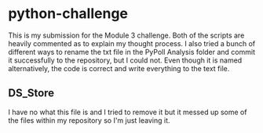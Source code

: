# python-challenge

This is my submission for the Module 3 challenge. Both of the scripts are heavily commented as to explain my thought process.
I also tried a bunch of different ways to rename the txt file in the PyPoll Analysis folder and commit it successfully to the repository, but I could not. Even though it is named alternatively, the code is correct and write everything to the text file.

## DS_Store

I have no what this file is and I tried to remove it but it messed up some of the files within my repository so I'm just leaving it.
